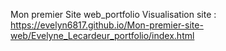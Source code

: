 Mon premier Site web_portfolio
Visualisation site : https://evelyn6817.github.io/Mon-premier-site-web/Evelyne_Lecardeur_portfolio/index.html
